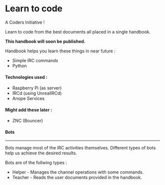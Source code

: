 Learn to code 
===================

A Coders Initiative !

Learn to code from the best documents all placed in a single
handbook.

**This handbook will soon be published.**

Handbook helps you learn these things in near future :

+ Simple IRC commands
+ Python

#### Technologies used :

+ Raspberry Pi (as server)
+ IRCd (using UnrealIRCd)
+ Anope Services

#### Might add these later :

+ ZNC (Bouncer)


#### Bots
----------------------------

  Bots manage most of the IRC activities themselves.
Different types of bots help us achieve the desired results.

Bots are of the follwing types :

+ Helper  - Manages the channel operations with some commands.
+ Teacher - Reads the user documents provided in the handbook.

